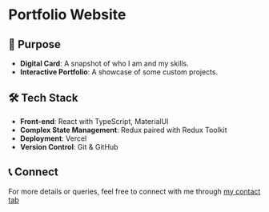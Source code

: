 # Portfolio Website

## 🎯 Purpose
* **Digital Card**: A snapshot of who I am and my skills.
* **Interactive Portfolio**: A showcase of some custom projects.
## 🛠 Tech Stack
* **Front-end**: React with TypeScript, MaterialUI
* **Complex State Management**: Redux paired with Redux Toolkit
* **Deployment**: Vercel
* **Version Control**: Git & GitHub

## 📞 Connect
For more details or queries, feel free to connect with me through [my contact tab](https://www.stevenbennett.dev/)
